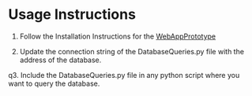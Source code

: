 
# Usage Instructions

1. Follow the Installation Instructions for the [WebAppPrototype](https://github.com/thomasgon06/WebAppPrototype/blob/main/installation_instructions.md)

2. Update the connection string of the DatabaseQueries.py file with the address of the database. 

q3. Include the DatabaseQueries.py file in any python script where you want to query the database. 
